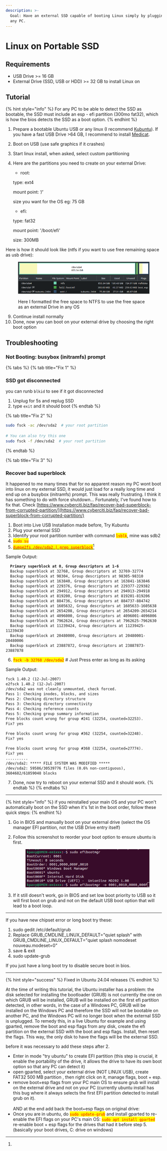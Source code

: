```yaml
---
description: >-
  Goal: Have an external SSD capable of booting Linux simply by plugging it into
  any PC.
---
```


# Linux on Portable SSD

## Requirements

* USB Drive >= 16 GB
* External Drive (SSD, USB or HDD) >= 32 GB to install Linux on

## Tutorial

{% hint style="info" %}
For any PC to be able to detect the SSD as bootable, the SSD must include an esp - efi partition (300mo fat32), which is how the bios detects the SSD as a boot option.
{% endhint %}

1. Prepare a bootable Ubuntu USB or any linux (I recommend [Kubuntu](https://kubuntu.org/getkubuntu/)). If you have a fast USB Drive >64 GB, I recommend to install [Medicat](../awesome-tools/medicat.md).
2. Boot on USB (use safe graphics if it crashes)
3. Start linux install, when asked, select custom partitioning
4.  Here are the partitions you need to create on your external Drive:

    * root:

    &#x20;     type: ext4

    &#x20;     mount point: ‘/’

    &#x20;     size you want for the OS eg: 75 GB

    * efi:

    &#x20;     type: fat32

    &#x20;     mount point: '/boot/efi'

    &#x20;     size: 300MB

Here is how it should look like (ntfs if you want to use free remaining space as usb drive):

<figure><img src="../.gitbook/assets/image.png" alt=""><figcaption><p>Here I formatted the free space to NTFS to use the free space as an external Drive in any OS</p></figcaption></figure>

9. Continue install normally
10. &#x20;Done, now you can boot on your external drive by choosing the right boot option

## Troubleshooting

### Not Booting:  busybox (initramfs) prompt

{% tabs %}
{% tab title="Fix 1" %}
### SSD got disconnected

you can runb `blkid` to see if it got disconnected

1. Unplug for 5s and replug SSD
2. type `exit` and it should boot
{% endtab %}

{% tab title="Fix 2" %}
```bash
sudo fsck -ac /dev/sda2  # your root partition

# You can also try this one
sudo fsck -f /dev/sda2  # your root partition 
```
{% endtab %}

{% tab title="Fix 3" %}
### Recover bad superblock

It happened to me many times that for no apparent reason my PC wont boot into linux on my external SSD, it would just load for a really long time and end up on a busybox (initramfs) prompt. This was really frustrating. I think it has something to do with force shutdown... Fortunately, I've found how to fix that. Check [https://www.cyberciti.biz/faq/recover-bad-superblock-from-corrupted-partition/](https://www.cyberciti.biz/faq/recover-bad-superblock-from-corrupted-partition/)



1. Boot into Live USB Installation made before, Try Kubuntu
2. Plug your external SSD
3. Identify your root partition number with command <mark style="color:red;">`lsblk`</mark>, mine was sdb2
4. <mark style="color:red;">`sudo su`</mark>
5. [<mark style="color:red;">`dumpe2fs /dev/sda2 | grep superblock`</mark>](#user-content-fn-1)[^1]

Sample Output:

<pre><code><strong>  Primary superblock at 0, Group descriptors at 1-6
</strong>  Backup superblock at 32768, Group descriptors at 32769-32774
  Backup superblock at 98304, Group descriptors at 98305-98310
  Backup superblock at 163840, Group descriptors at 163841-163846
  Backup superblock at 229376, Group descriptors at 229377-229382
  Backup superblock at 294912, Group descriptors at 294913-294918
  Backup superblock at 819200, Group descriptors at 819201-819206
  Backup superblock at 884736, Group descriptors at 884737-884742
  Backup superblock at 1605632, Group descriptors at 1605633-1605638
  Backup superblock at 2654208, Group descriptors at 2654209-2654214
  Backup superblock at 4096000, Group descriptors at 4096001-4096006
  Backup superblock at 7962624, Group descriptors at 7962625-7962630
  Backup superblock at 11239424, Group descriptors at 11239425-11239430
  Backup superblock at 20480000, Group descriptors at 20480001-20480006
  Backup superblock at 23887872, Group descriptors at 23887873-23887878
</code></pre>

6. <mark style="color:red;">`fsck -b 32768 /dev/sda2`</mark> # Just Press enter as long as its asking

Sample Output:

```
fsck 1.40.2 (12-Jul-2007)
e2fsck 1.40.2 (12-Jul-2007)
/dev/sda2 was not cleanly unmounted, check forced.
Pass 1: Checking inodes, blocks, and sizes
Pass 2: Checking directory structure
Pass 3: Checking directory connectivity
Pass 4: Checking reference counts
Pass 5: Checking group summary information
Free blocks count wrong for group #241 (32254, counted=32253).
Fix? yes

Free blocks count wrong for group #362 (32254, counted=32248).
Fix? yes

Free blocks count wrong for group #368 (32254, counted=27774).
Fix? yes
..........
/dev/sda2: ***** FILE SYSTEM WAS MODIFIED *****
/dev/sda2: 59586/30539776 files (0.6% non-contiguous), 3604682/61059048 blocks
```

7. Done, now try to reboot on your external SSD and it should work.
{% endtab %}
{% endtabs %}

***

{% hint style="info" %}
if you reinstalled your main OS and your PC won't automatically boot on the SSD when it's 1st in the boot order, follow these quick steps:
{% endhint %}

1. Go in BIOS and manually boot on your external drive (select the OS manager EFI partition, not the USB Drive entry itself)
2.  Follow this screenshot to reorder your boot option to ensure ubuntu is first.

    <figure><img src="../.gitbook/assets/image (1) (1) (1).png" alt=""><figcaption></figcaption></figure>
3. If it still doesn't work, go in BIOS and set low boot priority to USB so it will first boot on grub and not on the default USB boot option that will lead to a boot loop.

***

If you have new chipset error or long boot try these:

1. sudo gedit /etc/default/grub
2. Replace GRUB\_CMDLINE\_LINUX\_DEFAULT="quiet splash" with GRUB\_CMDLINE\_LINUX\_DEFAULT="quiet splash nomodeset nouveau.modeset=0"
3. save & exit
4. sudo update-grub

If you just have a long boot try to disable secure boot in bios.

***

{% hint style="success" %}
Fixed in Ubuntu 24.04 releases
{% endhint %}

At the time of writing this tutorial, the Ubuntu installer has a problem: the disk selected for installing the bootloader (GRUB) is not currently the one on which GRUB will be installed, GRUB will be installed on the first efi partition detected, in other words, in the case of a Windows PC, GRUB will be installed on the Windows PC and therefore the SSD will not be bootable on another PC, and the Windows PC will no longer boot when the external SSD is unplugged. To remedy this, in a live Ubuntu for example and using gparted, remove the boot and esp flags from any disk, create the efi partition on the external SSD with the boot and esp flags. Install, then reset the flags. This way, the only disk to have the flags will be the external SSD.

before it was necessary to add these steps after 2.

* Enter in mode "try ubuntu" to create EFI partition (this step is crucial, it enable the portability of the drive, it allows the drive to have its own boot option so that any PC can detect it)
* open gparted, select your external drive (NOT LINUX USB), create FAT32 500 MB partition , then right click on it, manage flags, boot + esp.
* remove boot+esp flags from your PC main OS to ensure grub will install on the external drive and not on your PC (currently ubuntu install has this bug where it always selects the first EFI partition detected to install grub on it).\
  \
  AND at the end add back the boot+esp flags on original drive:
* Once you are in ubuntu, do <mark style="color:red;">`sudo update-grub`</mark> and install gparted to re-enable the EFI flags on your PC's main OS: <mark style="color:red;">`sudo apt install gparted`</mark> re-enable boot + esp flags for the drives that had it before step 5. (basically your boot drives, C: drive on windows)

[^1]: 
